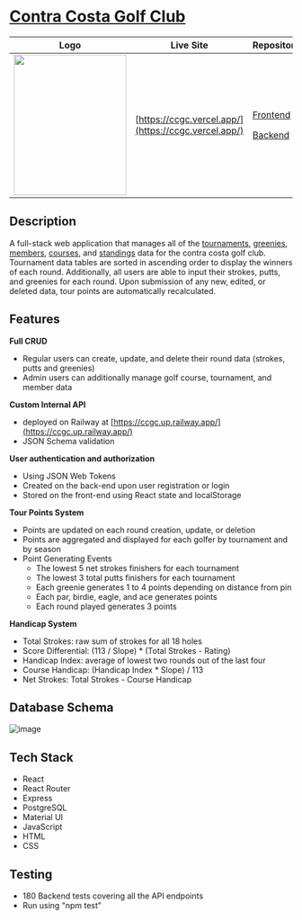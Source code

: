
# [Contra Costa Golf Club](https://ccgc.vercel.app/)

|     Logo        |     Live Site        |   Repositories    |
| ----------- | ----------- | --------        |
| [<img src="https://i.ibb.co/72nKCSf/ccgc-Logo11.png" width="200" height="250"/>](https://ccgc.vercel.app/)  | <p> [https://ccgc.vercel.app/](https://ccgc.vercel.app/)</p>    |       <p>[Frontend](https://github.com/MattPereira/ccgc-frontend)</p><p>[Backend](https://github.com/MattPereira/ccgc-backend)</p>         |




## Description
A full-stack web application that manages all of the [tournaments](https://ccgc.vercel.app/tournaments), [greenies](https://ccgc.vercel.app/greenies), [members](https://ccgc.vercel.app/members), [courses](https://ccgc.vercel.app/courses), and [standings](https://ccgc.vercel.app/standings) data for the contra costa golf club. Tournament data tables are sorted in ascending order to display the winners of each round. Additionally, all users are able to input their strokes, putts, and greenies for each round. Upon submission of any new, edited, or deleted data, tour points are automatically recalculated. 


## Features
**Full CRUD**
  * Regular users can create, update, and delete their round data (strokes, putts and greenies) 
  * Admin users can additionally manage golf course, tournament, and member data

**Custom Internal API**
  * deployed on Railway at [https://ccgc.up.railway.app/](https://ccgc.up.railway.app/)
  * JSON Schema validation
  
**User authentication and authorization**
  * Using JSON Web Tokens 
  * Created on the back-end upon user registration or login
  * Stored on the front-end using React state and localStorage

**Tour Points System**
  * Points are updated on each round creation, update, or deletion
  * Points are aggregated and displayed for each golfer by tournament and by season
  * Point Generating Events
    * The lowest 5 net strokes finishers for each tournament
    * The lowest 3 total putts finishers for each tournament
    * Each greenie generates 1 to 4 points depending on distance from pin
    * Each par, birdie, eagle, and ace generates points
    * Each round played generates 3 points

**Handicap System**
  * Total Strokes: raw sum of strokes for all 18 holes
  * Score Differential: (113 / Slope) * (Total Strokes - Rating)
  * Handicap Index: average of lowest two rounds out of the last four
  * Course Handicap: (Handicap Index * Slope) / 113
  * Net Strokes: Total Strokes - Course Handicap

## Database Schema

![image](https://user-images.githubusercontent.com/73561520/220162284-03d9c105-65e5-45f8-9487-929dcce4b8f1.png)



## Tech Stack
* React
* React Router
* Express
* PostgreSQL
* Material UI
* JavaScript
* HTML
* CSS


## Testing
* 180 Backend tests covering all the API endpoints
* Run using "npm test"

